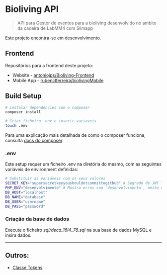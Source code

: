 # Bioliving API

> API para Gestor de eventos para a bioliving desenvolvido no ambito da cadeira de LabMM4 com Slimapp

Este projeto encontra-se em desenvolvimento.

## Frontend
Repositórios para a frontend deste projeto:
* Website - [antoniojps/Bioliving-Frontend](https://github.com/antoniojps/Bioliving-Frontend)
* Mobile App - [rubenclferreira/biolivingMobile](https://github.com/rubenclferreira/biolivingMobile)


## Build Setup

``` bash
# instalar dependencies com o composer
composer install

# Criar ficheiro .env e inserir variaveis
touch .env

```
Para uma explicação mais detalhada de como o composer funciona, consulta [docs do composer](https://getcomposer.org/).

### .env
Este setup requer um ficheiro .env na diretória do mesmo, com as seguintes variáveis de environment definidas:
``` bash
# Substituir as variáveis com os seus valores
SECRET_KEY="supersecretkeyyoushouldntcommittogithub" # Segredo de JWT Token
PHP_ENV="desenvolvimento" # Mostra erros com 'desenvolvimento', omite com 'producao'
DB_HOST="localhost"
DB_NAME="database"
DB_USER="username"
DB_PASS="password"
```

### Criação da base de dados
Execute o ficheiro *sql/deca_16l4_78.sql* na sua base de dados MySQL e insira dados.

---

## Outros:
- [Classe Tokens](docs/Token)
